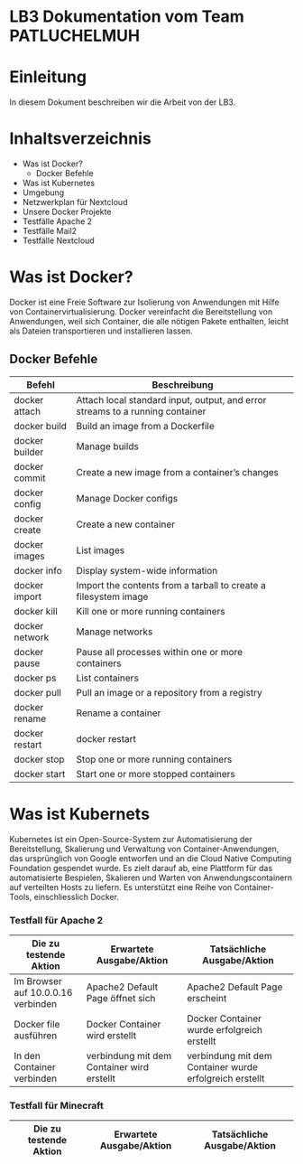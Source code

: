 # LB3 Dokumentation vom Team PATLUCHELMUH

# Einleitung
In diesem Dokument beschreiben wir die Arbeit von der LB3.

# Inhaltsverzeichnis
* Was ist Docker?
    * Docker Befehle
* Was ist Kubernetes
* Umgebung
* Netzwerkplan für Nextcloud
* Unsere Docker Projekte
* Testfälle Apache 2
* Testfälle Mail2
* Testfälle Nextcloud


# Was ist Docker?
Docker ist eine Freie Software zur Isolierung von Anwendungen mit Hilfe von Containervirtualisierung. Docker vereinfacht die Bereitstellung von Anwendungen, weil sich Container, die alle nötigen Pakete enthalten, leicht als Dateien transportieren und installieren lassen.

## Docker Befehle
|Befehl  |Beschreibung
|--------|----------
|docker attach|	Attach local standard input, output, and error streams to a running container
|docker build|	Build an image from a Dockerfile                               
|docker builder|	Manage builds                                                                   
|docker commit|	Create a new image from a container’s changes                                                                         
|docker config|	Manage Docker configs                                                                    
|docker create|	Create a new container
|docker images|	List images
|docker info| Display system-wide information
|docker import|Import the contents from a tarball to create a filesystem image
|docker kill|Kill one or more running containers
|docker network|Manage networks
|docker pause|Pause all processes within one or more containers
|docker ps|List containers
|docker pull|Pull an image or a repository from a registry
|docker rename|Rename a container
|docker restart|docker restart
|docker stop|Stop one or more running containers
|docker start|Start one or more stopped containers

# Was ist Kubernets
Kubernetes ist ein Open-Source-System zur Automatisierung der Bereitstellung, Skalierung und Verwaltung von Container-Anwendungen, das ursprünglich von Google entworfen und an die Cloud Native Computing Foundation gespendet wurde. Es zielt darauf ab, eine Plattform für das automatisierte Bespielen, Skalieren und Warten von Anwendungscontainern auf verteilten Hosts zu liefern. Es unterstützt eine Reihe von Container-Tools, einschliesslich Docker.


### Testfall für Apache 2 

| Die zu testende Aktion                                     | Erwartete Ausgabe/Aktion                                      | Tatsächliche Ausgabe/Aktion                     | 
| -----------------------                                    | -------------------------                                     |----------------------------                     |
| Im Browser auf 10.0.0.16 verbinden                         | Apache2 Default Page öffnet sich                  | Apache2 Default Page erscheint     |
| Docker file ausführen                     | Docker Container wird erstellt                        |Docker Container wurde erfolgreich erstellt          |
| In den Container verbinden             | verbindung mit dem Container wird erstellt              |verbindung mit dem Container wurde erfolgreich erstellt |


### Testfall für Minecraft 

| Die zu testende Aktion                                     | Erwartete Ausgabe/Aktion                                      | Tatsächliche Ausgabe/Aktion                     | 
| -----------------------                                    | -------------------------                                     |----------------------------                     |

